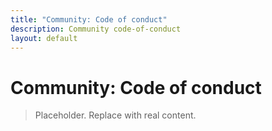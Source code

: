 ```yaml
---
title: "Community: Code of conduct"
description: Community code-of-conduct
layout: default
---
```


# Community: Code of conduct

> Placeholder. Replace with real content.

